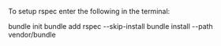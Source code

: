 To setup rspec enter the following in the terminal:

bundle init
bundle add rspec --skip-install
bundle install --path vendor/bundle